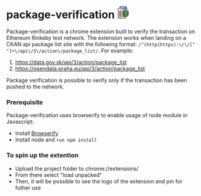 # package-verification ![Package Verification logo](https://github.com/JaneSoo/package-verification/blob/master/icons/news-32.png?raw=true)

Package-verification is a chrome extension built to verify the transaction on Ethereum Rinkeby test network. The extension works when landing on a CKAN api package list site with the following format: `/^(http|https):\/\/[^ "]+\/api\/3\/action\/package_list/`. For example: 
1. https://data.gov.sk/api/3/action/package_list
2. https://opendata.praha.eu/api/3/action/package_list

Package verification is possible to verify only if the transaction has been pushed to the network. 

### Prerequisite
Package-verification uses browserify to enable usage of node module in Javascript:
- Install [Browserify](http://browserify.org/)
- Install node and `run npm install`

### To spin up the extention
- Upload the project folder to chrome://extensions/
- From there select "load unpacked"
- Then, it will be possible to see the logo of the extension and pin for futher use

